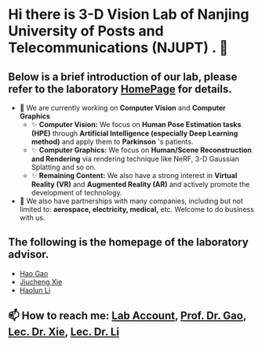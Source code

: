 # Hi there is 3-D Vision Lab of Nanjing University of Posts and Telecommunications (NJUPT) . 👋

## Below is a brief introduction of our lab, please refer to the laboratory [HomePage](https://njupt-3dv.github.io/) for details.
- 🔭 We are currently working on **Computer Vision** and **Computer Graphics**
  - ✨ **Computer Vision:** We focus on **Human Pose Estimation tasks (HPE)** through **Artificial Intelligence (especially Deep Learning method)** and apply them to **Parkinson** 's patients.
  - ✨ **Computer Graphics:** We focus on **Human/Scene Reconstruction and Rendering** via rendering technique like NeRF, 3-D Gaussian Splatting and so on.
  - ✨ **Remaining Content:** We also have a strong interest in **Virtual Reality (VR)** and **Augmented Reality (AR)** and actively promote the development of technology.
- 🤝 We also have partnerships with many companies, including but not limited to: **aerospace, electricity, medical,** etc. Welcome to do business with us.

## The following is the homepage of the laboratory advisor.
- [Hao Gao](https://yjs.njupt.edu.cn/dsgl/nocontrol/college/dsfcxq.htm?dsJbxxId=9B9D05C52BC62DCFE050007F01006EFE)
- [Jiucheng Xie](https://yjs.njupt.edu.cn/dsgl/nocontrol/college/dsfcxq.htm?dsJbxxId=9B9D05C52BC62DCFE050007F01006EFE)
- [Haolun Li](Pending)

## 📫 How to reach me: [Lab Account](njupt.perception@gmail.com), [Prof. Dr. Gao](tsgaohao@gmail.com), [Lec. Dr. Xie](jiuchengxie@njupt.edu.cn), [Lec. Dr. Li](Pending)
<!--
**NJUPT-3DV/NJUPT-3DV** is a ✨ _special_ ✨ repository because its `README.md` (this file) appears on your GitHub profile.

Here are some ideas to get you started:

- 🔭 I’m currently working on ...
- 🌱 I’m currently learning ...
- 👯 I’m looking to collaborate on ...
- 🤔 I’m looking for help with ...
- 💬 Ask me about ...
- 📫 How to reach me: ...
- 😄 Pronouns: ...
- ⚡ Fun fact: ...
-->


